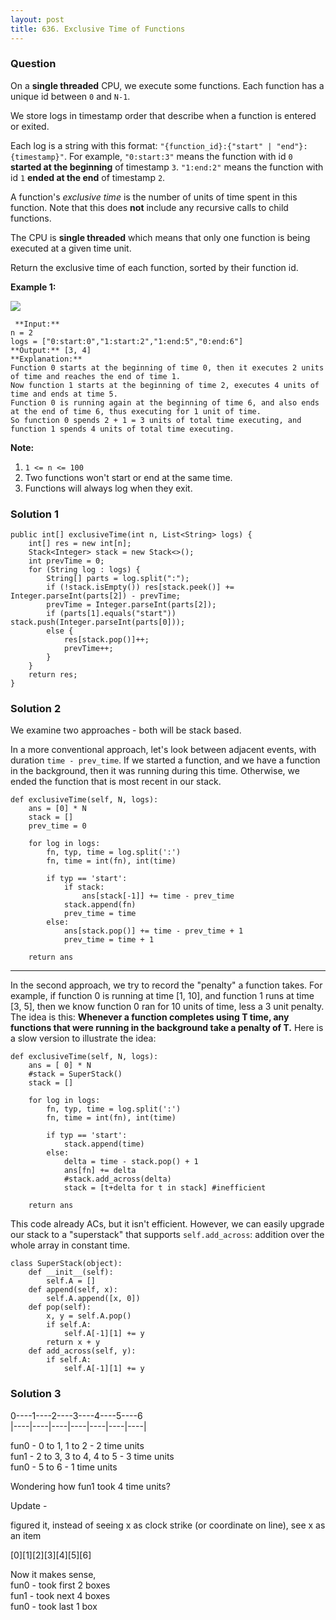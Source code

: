 ```yaml
---
layout: post
title: 636. Exclusive Time of Functions
---
```

### Question
On a **single threaded** CPU, we execute some functions.   Each function has a
unique id between `0` and `N-1`.

We store logs in timestamp order that describe when a function is entered or
exited.

Each log is a string with this format: `"{function_id}:{"start" |
"end"}:{timestamp}"`.  For example, `"0:start:3"` means the function with id
`0` **started at the beginning** of timestamp `3`.  `"1:end:2"` means the
function with id `1` **ended at the end** of timestamp `2`.

A function's _exclusive time_  is the number of units of time spent in this
function.  Note that this does **not** include any recursive  calls to child
functions.

The CPU is **single threaded** which means that only one function is being
executed at a given time unit.

Return the exclusive time of each function, sorted by their function id.



 **Example 1:**

 **![](https://assets.leetcode.com/uploads/2019/04/05/diag1b.png)**

    
    
     **Input:**
    n = 2
    logs = ["0:start:0","1:start:2","1:end:5","0:end:6"]
    **Output:** [3, 4]
    **Explanation:**
    Function 0 starts at the beginning of time 0, then it executes 2 units of time and reaches the end of time 1.
    Now function 1 starts at the beginning of time 2, executes 4 units of time and ends at time 5.
    Function 0 is running again at the beginning of time 6, and also ends at the end of time 6, thus executing for 1 unit of time. 
    So function 0 spends 2 + 1 = 3 units of total time executing, and function 1 spends 4 units of total time executing.
    



 **Note:**

  1. `1 <= n <= 100`
  2. Two functions won't start or end at the same time.
  3. Functions will always log when they exit.

### Solution 1
    
    
    public int[] exclusiveTime(int n, List<String> logs) {
        int[] res = new int[n];
        Stack<Integer> stack = new Stack<>();
        int prevTime = 0;
        for (String log : logs) {
            String[] parts = log.split(":");
            if (!stack.isEmpty()) res[stack.peek()] +=  Integer.parseInt(parts[2]) - prevTime; 
            prevTime = Integer.parseInt(parts[2]);
            if (parts[1].equals("start")) stack.push(Integer.parseInt(parts[0]));
            else {
                res[stack.pop()]++;
                prevTime++;
            }
        }
        return res;
    }
    


### Solution 2
We examine two approaches - both will be stack based.

In a more conventional approach, let's look between adjacent events, with
duration `time - prev_time`. If we started a function, and we have a function
in the background, then it was running during this time. Otherwise, we ended
the function that is most recent in our stack.

    
    
    def exclusiveTime(self, N, logs):
        ans = [0] * N
        stack = []
        prev_time = 0
    
        for log in logs:
            fn, typ, time = log.split(':')
            fn, time = int(fn), int(time)
    
            if typ == 'start':
                if stack:
                    ans[stack[-1]] += time - prev_time 
                stack.append(fn)
                prev_time = time
            else:
                ans[stack.pop()] += time - prev_time + 1
                prev_time = time + 1
    
        return ans
    

* * *

In the second approach, we try to record the "penalty" a function takes. For
example, if function 0 is running at time [1, 10], and function 1 runs at time
[3, 5], then we know function 0 ran for 10 units of time, less a 3 unit
penalty. The idea is this: **Whenever a function completes using T time, any
functions that were running in the background take a penalty of T.** Here is a
slow version to illustrate the idea:

    
    
    def exclusiveTime(self, N, logs):
        ans = [ 0] * N
        #stack = SuperStack()
        stack = []
    
        for log in logs:
            fn, typ, time = log.split(':')
            fn, time = int(fn), int(time)
    
            if typ == 'start':
                stack.append(time)
            else:
                delta = time - stack.pop() + 1
                ans[fn] += delta
                #stack.add_across(delta)
                stack = [t+delta for t in stack] #inefficient
    
        return ans
    

This code already ACs, but it isn't efficient. However, we can easily upgrade
our stack to a "superstack" that supports `self.add_across`: addition over the
whole array in constant time.

    
    
    class SuperStack(object):
        def __init__(self):
            self.A = []
        def append(self, x):
            self.A.append([x, 0])
        def pop(self):
            x, y = self.A.pop()
            if self.A:
                self.A[-1][1] += y
            return x + y
        def add_across(self, y):
            if self.A:
                self.A[-1][1] += y
    


### Solution 3
0----1----2----3----4----5----6  
|----|----|----|----|----|----|----|

fun0 - 0 to 1, 1 to 2 - 2 time units  
fun1 - 2 to 3, 3 to 4, 4 to 5 - 3 time units  
fun0 - 5 to 6 - 1 time units

Wondering how fun1 took 4 time units?

Update -

figured it, instead of seeing x as clock strike (or coordinate on line), see x
as an item

[0][1][2][3][4][5][6]

Now it makes sense,  
fun0 - took first 2 boxes  
fun1 - took next 4 boxes  
fun0 - took last 1 box



